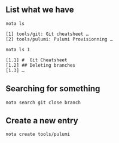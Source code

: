## List what we have

    nota ls
    
    [1] tools/git: Git cheatsheet …
    [2] tools/pulumi: Pulumi Provisionning …
    
    nota ls 1
    
    [1.1] #  Git Cheatsheet
    [1.2] ## Deleting branches
    [1.3] …

## Searching for something

    nota search git close branch

## Create a new entry

    nota create tools/pulumi
